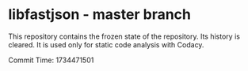# libfastjson - master branch

This repository contains the frozen state of the repository.
Its history is cleared. It is used only for static code
analysis with Codacy.

Commit Time: 1734471501